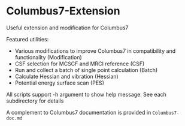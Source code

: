 # Columbus7-Extension
Useful extension and modification for Columbus7

Featured utilities:
* Various modifications to improve Columbus7 in compatibility and functionality (Modification)
* CSF selection for MCSCF and MRCI reference (CSF)
* Run and collect a batch of single point calculation (Batch)
* Calculate Hessian and vibration (Hessian)
* Potential energy surface scan (PES)

All scripts support -h argument to show help message. See each subdirectory for details

A complement to Columbus7 documentation is provided in `Columbus7-doc.md`
